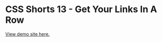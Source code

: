 # CSS Shorts 13 - Get Your Links In A Row

[View demo site here.](https://webdevtuts.github.io/css_shorts_13_get_your_links_in_a_row/)
